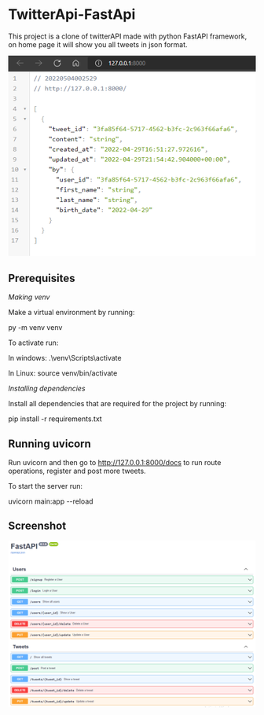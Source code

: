 # TwitterApi-FastApi

This project is a clone of twitterAPI made with python FastAPI framework, on home page it will show you all tweets in json format.

[![image](https://raw.githubusercontent.com/QPRodrigo/TwitterApi-FastApi/main/img/Home.png)](#)

## Prerequisites
*Making venv*

Make a virtual environment by running:

py -m venv venv

To activate run:

In windows: 
.\venv\Scripts\activate

In Linux: 
source venv/bin/activate

*Installing dependencies*

Install all dependencies that are required for the project by running:

pip install -r requirements.txt

## Running uvicorn

Run uvicorn and then go to <http://127.0.0.1:8000/docs> to run route operations, register and post more tweets.

To start the server run: 

uvicorn main:app --reload

## Screenshot

[![image](https://raw.githubusercontent.com/QPRodrigo/TwitterApi-FastApi/main/img/FastApiQPRodrigo.PNG)](#)
